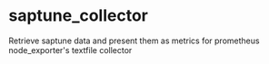 # saptune_collector
Retrieve saptune data and present them as metrics for prometheus node_exporter's textfile collector
